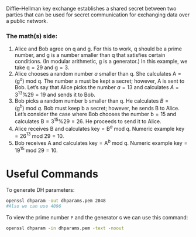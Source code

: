 Diffie–Hellman key exchange establishes a shared secret between two parties that can be used for secret communication for exchanging data over a public network.

### The math(s) side:

1. Alice and Bob agree on q and g. For this to work, q should be a prime number, and g is a number smaller than q that satisfies certain conditions. (In modular arithmetic, g is a generator.) In this example, we take q = 29 and g = 3.
2. Alice chooses a random number _a_ smaller than q. She calculates A = (g$^a$) mod q. The number a must be kept a secret; however, A is sent to Bob. Let’s say that Alice picks the number _a_ = 13 and calculates _A_ = 3$^{13}$%29 = 19 and sends it to Bob.
3. Bob picks a random number b smaller than q. He calculates _B_ = (g$^b$) mod _q_. Bob must keep b a secret; however, he sends B to Alice. Let’s consider the case where Bob chooses the number b = 15 and calculates B = 3$^{15}$%29 = 26. He proceeds to send it to Alice.
4. Alice receives B and calculates key = B$^a$ mod q. Numeric example key = 26$^{13}$ mod 29 = 10.
5. Bob receives A and calculates key = A$^b$ mod q. Numeric example key = 19$^{15}$ mod 29 = 10.

# Useful Commands

To generate DH parameters:

```bash
openssl dhparam -out dhparams.pem 2048
#Also we can use 4096
```

To view the prime number `P` and the generator `G` we can use this command:

```bash
openssl dhparam -in dhparams.pem -text -noout
```
